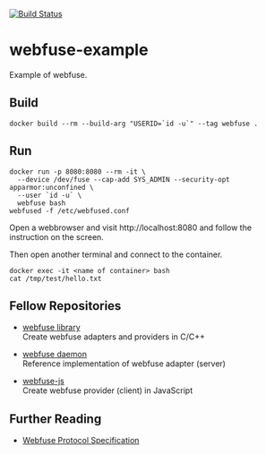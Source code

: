 [![Build Status](https://travis-ci.org/falk-werner/webfuse-example.svg?branch=master)](https://travis-ci.org/falk-werner/webfuse-example)

# webfuse-example
Example of webfuse.

## Build

    docker build --rm --build-arg "USERID=`id -u`" --tag webfuse .

## Run

    docker run -p 8080:8080 --rm -it \
      --device /dev/fuse --cap-add SYS_ADMIN --security-opt apparmor:unconfined \
      --user `id -u` \
      webfuse bash
    webfused -f /etc/webfused.conf

Open a webbrowser and visit http://localhost:8080 and follow the instruction on the screen.

Then open another terminal and connect to the container.

    docker exec -it <name of container> bash
    cat /tmp/test/hello.txt

## Fellow Repositories

*   [webfuse library](https://github.com/falk-werner/webfuse)  
    Create webfuse adapters and providers in C/C++

*   [webfuse daemon](https://github.com/falk-werner/webfused)  
    Reference implementation of webfuse adapter (server)

*   [webfuse-js](https://github.com/falk-werner/webfuse-js)  
    Create webfuse provider (client) in JavaScript

## Further Reading

*   [Webfuse Protocol Specification](https://github.com/falk-werner/webfuse/blob/master/doc/protocol.md)
